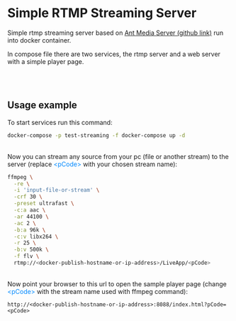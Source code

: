 # Simple RTMP Streaming Server

Simple rtmp streaming server based on [Ant Media Server (github link)](https://github.com/ant-media/Ant-Media-Server) run into docker container.

In compose file there are two services, the rtmp server and a web server with a simple player page.

<br/><br/>

## Usage example

To start services run this command:

```bash
docker-compose -p test-streaming -f docker-compose up -d
```

<br/>Now you can stream any source from your pc (file or another stream) to the server (replace <span style="color:#08F">\<pCode\></span> with your chosen stream name):

```bash
ffmpeg \
  -re \
  -i 'input-file-or-stream' \
  -crf 30 \
  -preset ultrafast \
  -c:a aac \
  -ar 44100 \
  -ac 2 \
  -b:a 96k \
  -c:v libx264 \
  -r 25 \
  -b:v 500k \
  -f flv \
  rtmp://<docker-publish-hostname-or-ip-address>/LiveApp/<pCode>
```

<br/>Now point your browser to this url to open the sample player page (change <span style="color:#08F">\<pCode\></span> with the stream name used with ffmpeg command):

```http
http://<docker-publish-hostname-or-ip-address>:8088/index.html?pCode=<pCode>
```
